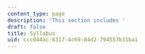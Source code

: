 ```yaml
---
content_type: page
description: 'This section includes '
draft: false
title: Syllabus
uid: cccd44ac-6317-4c69-84d2-794557b31ba1
---
```

